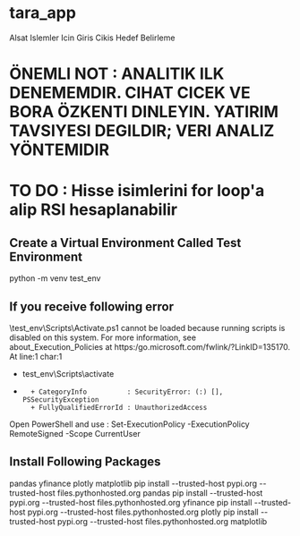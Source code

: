 # tara_app
Alsat Islemler Icin Giris Cikis Hedef Belirleme

# ÖNEMLI NOT : ANALITIK ILK DENEMEMDIR. CIHAT CICEK VE BORA ÖZKENTI DINLEYIN. YATIRIM TAVSIYESI DEGILDIR; VERI ANALIZ YÖNTEMIDIR

# TO DO : Hisse isimlerini for loop'a alip RSI hesaplanabilir


## Create a Virtual Environment Called Test Environment
python -m venv test_env

## If you receive following error

\test_env\Scripts\Activate.ps1 cannot be 
loaded because running scripts is disabled on this system. For more information, see 
about_Execution_Policies at https:/go.microsoft.com/fwlink/?LinkID=135170.
At line:1 char:1
+ test_env\Scripts\activate
+ ~~~~~~~~~~~~~~~~~~~~~~~~~
    + CategoryInfo          : SecurityError: (:) [], PSSecurityException
    + FullyQualifiedErrorId : UnauthorizedAccess

Open  PowerShell and use :
Set-ExecutionPolicy -ExecutionPolicy RemoteSigned -Scope CurrentUser

## Install Following Packages 
pandas yfinance plotly matplotlib
pip install --trusted-host pypi.org --trusted-host files.pythonhosted.org pandas
pip install --trusted-host pypi.org --trusted-host files.pythonhosted.org yfinance
pip install --trusted-host pypi.org --trusted-host files.pythonhosted.org plotly
pip install --trusted-host pypi.org --trusted-host files.pythonhosted.org matplotlib